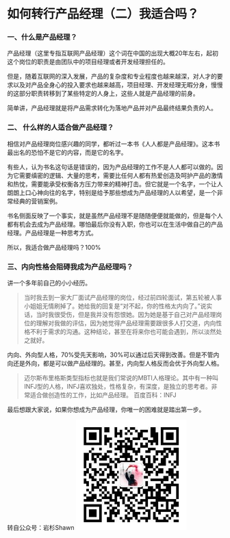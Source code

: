 # 如何转行产品经理（二）我适合吗？

### 一、什么是产品经理？

产品经理（这里专指互联网产品经理）这个词在中国的出现大概20年左右，起初这个岗位的职责是由团队中的项目经理或者开发经理担任的。  

但是，随着互联网的深入发展，产品的复杂度和专业程度也越来越深，对人才的要求以及对产品全身心的投入要求也越来越高，项目经理、开发经理无暇分身，慢慢的这部分职责转移到了某些特定的人身上，这些人就是产品经理的前身。

简单讲，产品经理就是将产品需求转化为落地产品并对产品最终结果负责的人。    
  
  

### 二、 什么样的人适合做产品经理？

相信对产品经理岗位感兴趣的同学，都听过一本书《人人都是产品经理》。这本书最出名的恐怕不是它的内容，而是它的名字。  

有些人，认为书名这句话是错误的，因为产品经理的工作不是人人都可以做的。因为它需要缜密的逻辑、大量的思考，需要比任何人都有热爱创造及呵护产品的激情和热忱，需要能承受权衡各方压力带来的精神打击。但它就是一个名字，一个让人朗朗上口心神向往的名字，特别是给予那些想成为产品经理的人以希望，是一个非常经典的营销案例。

书名侧面反映了一个事实，就是虽然产品经理不是随随便便就能做的，但是每个人都有机会去成为产品经理。哪怕最后你没有入职，你也可以在生活中做自己的产品经理。产品经理是一种思考方式。

所以，我适合做产品经理吗？100%  
  
  

### 三、内向性格会阻碍我成为产品经理吗？

讲一个多年前自己的小小经历。

> 当时我去到一家大厂面试产品经理的岗位，经过前四轮面试，第五轮被人事小姐姐无情刷掉了。她给我的回复是“对不起，你的性格太内向了。”说实话，当时我很受伤，但是我并没有怨恨她。因为她是基于自己对产品经理岗位的理解对我做的评估，因为她觉得产品经理需要跟很多人打交道，内向性格不利于需求的沟通。这种结论，甚至在将来你也可能会遇到，所以淡然处之就好。

内向、外向型人格，70%受先天影响，30%可以通过后天得到改善。但是不管内向还是外向，都是可以做产品经理的。甚至，内向型人格反而会优于外向型人格。

> 迈尔斯布里格斯类型指标也就是我们常说的MBTI人格理论。其中有一种叫INFJ型的人格，INFJ喜欢独处，性格复杂，有深度，是独立的思考者。非常适合做创造性的工作，比如产品经理。
> 百度百科：INFJ
  
最后想跟大家说，如果你想成为产品经理，你唯一的困难就是踏出第一步。
  
转自公众号：岩杉Shawn
![qr](https://raw.githubusercontent.com/YSshawn/PM-10days/master/pic/2980541-065cc3b5b0ab390b.jpg)

